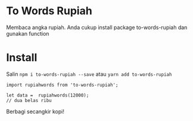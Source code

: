 # To Words Rupiah
Membaca angka rupiah. Anda cukup install package to-words-rupiah dan gunakan function 

# Install
Salin 
```npm i to-words-rupiah --save```
atau
```yarn add to-words-rupiah```


```
import rupiahwords from 'to-words-rupiah';

let data =  rupiahwords(12000);
// dua belas ribu

```


Berbagi secangkir kopi!